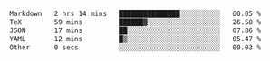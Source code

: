 <!--START_SECTION:waka-->

```txt
Markdown   2 hrs 14 mins   ███████████████░░░░░░░░░░   60.05 %
TeX        59 mins         ██████▓░░░░░░░░░░░░░░░░░░   26.58 %
JSON       17 mins         ██░░░░░░░░░░░░░░░░░░░░░░░   07.86 %
YAML       12 mins         █▒░░░░░░░░░░░░░░░░░░░░░░░   05.47 %
Other      0 secs          ░░░░░░░░░░░░░░░░░░░░░░░░░   00.03 %
```

<!--END_SECTION:waka-->